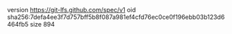 version https://git-lfs.github.com/spec/v1
oid sha256:7defa4ee3f7d757bff5b8f087a981ef4cfd76ec0ce0f196ebb03b123d6464fb5
size 894
